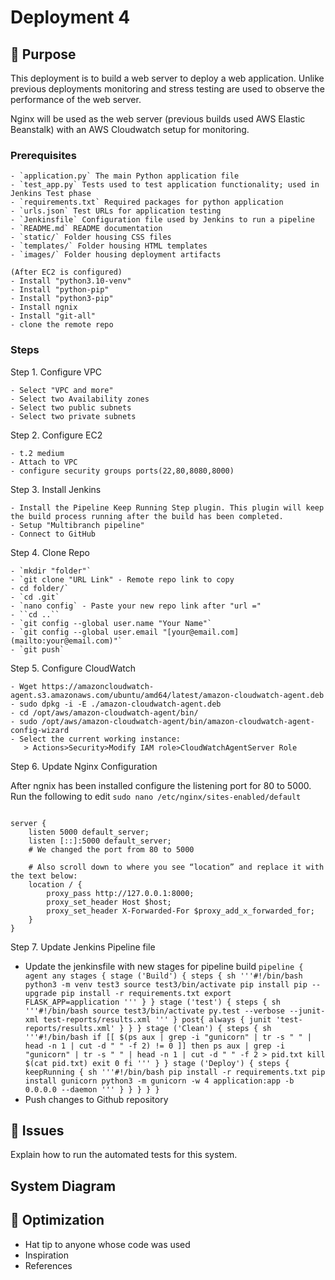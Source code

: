 # Deployment 4

## 🧐 Purpose 
This deployment is to build a web server to deploy a web application. Unlike previous deployments monitoring and stress testing are used to observe the performance of the web server.

Nginx will be used as the web server (previous builds used AWS Elastic Beanstalk) with an AWS Cloudwatch setup for monitoring. 

### Prerequisites


```
- `application.py` The main Python application file
- `test_app.py` Tests used to test application functionality; used in Jenkins Test phase
- `requirements.txt` Required packages for python application
- `urls.json` Test URLs for application testing
- `Jenkinsfile` Configuration file used by Jenkins to run a pipeline
- `README.md` README documentation
- `static/` Folder housing CSS files
- `templates/` Folder housing HTML templates
- `images/` Folder housing deployment artifacts

(After EC2 is configured)
- Install "python3.10-venv"
- Install "python-pip"
- Install "python3-pip"
- Install ngnix
- Install "git-all"
- clone the remote repo
```

### Steps

Step 1. Configure VPC

```
- Select "VPC and more"
- Select two Availability zones
- Select two public subnets
- Select two private subnets 
```

Step 2. Configure EC2

```
- t.2 medium
- Attach to VPC
- configure security groups ports(22,80,8080,8000)
```
Step 3. Install Jenkins

```
- Install the Pipeline Keep Running Step plugin. This plugin will keep the build process running after the build has been completed.
- Setup "Multibranch pipeline"
- Connect to GitHub
```
Step 4. Clone Repo

```
- `mkdir "folder"`
- `git clone "URL Link" - Remote repo link to copy
- cd folder/`
- `cd .git`
- `nano config` - Paste your new repo link after "url ="
- ``cd ..``
- `git config --global user.name "Your Name"`
- `git config --global user.email "[your@email.com](mailto:your@email.com)"`
- `git push`

```
Step 5. Configure CloudWatch

```
- Wget https://amazoncloudwatch-agent.s3.amazonaws.com/ubuntu/amd64/latest/amazon-cloudwatch-agent.deb
- sudo dpkg -i -E ./amazon-cloudwatch-agent.deb
- cd /opt/aws/amazon-cloudwatch-agent/bin/
- sudo /opt/aws/amazon-cloudwatch-agent/bin/amazon-cloudwatch-agent-config-wizard
- Select the current working instance:
   > Actions>Security>Modify IAM role>CloudWatchAgentServer Role
```
Step 6. Update Nginx Configuration

After ngnix has been installed configure the listening port for 80 to 5000. Run the following to edit `sudo nano /etc/nginx/sites-enabled/default`
~~~

server {
    listen 5000 default_server;
    listen [::]:5000 default_server;
    # We changed the port from 80 to 5000

    # Also scroll down to where you see “location” and replace it with the text below:
    location / {
        proxy_pass http://127.0.0.1:8000;
        proxy_set_header Host $host;
        proxy_set_header X-Forwarded-For $proxy_add_x_forwarded_for;
    }
}
~~~

Step 7. Update Jenkins Pipeline file
- Update the jenkinsfile with new stages for pipeline build
`pipeline {
agent any
stages {
stage ('Build') {
steps {
sh '''#!/bin/bash
python3 -m venv test3
source test3/bin/activate
pip install pip --upgrade
pip install -r requirements.txt
export FLASK_APP=application
'''
}
}
stage ('test') {
steps {
sh '''#!/bin/bash
source test3/bin/activate
py.test --verbose --junit-xml test-reports/results.xml
'''
}
post{
always {
junit 'test-reports/results.xml'
}
}
}
stage ('Clean') {
steps {
sh '''#!/bin/bash
if [[ $(ps aux | grep -i "gunicorn" | tr -s " " | head -n 1 | cut -d " " -f 2) != 0 ]]
then
ps aux | grep -i "gunicorn" | tr -s " " | head -n 1 | cut -d " " -f 2 > pid.txt
kill $(cat pid.txt)
exit 0
fi
'''
}
}
stage ('Deploy') {
steps {
keepRunning {
sh '''#!/bin/bash
pip install -r requirements.txt
pip install gunicorn
python3 -m gunicorn -w 4 application:app -b 0.0.0.0 --daemon
'''
}
}
}
}
}`
- Push changes to Github repository


## 🔧 Issues
Explain how to run the automated tests for this system.
## System Diagram 

## 🎉 Optimization
- Hat tip to anyone whose code was used
- Inspiration
- References

